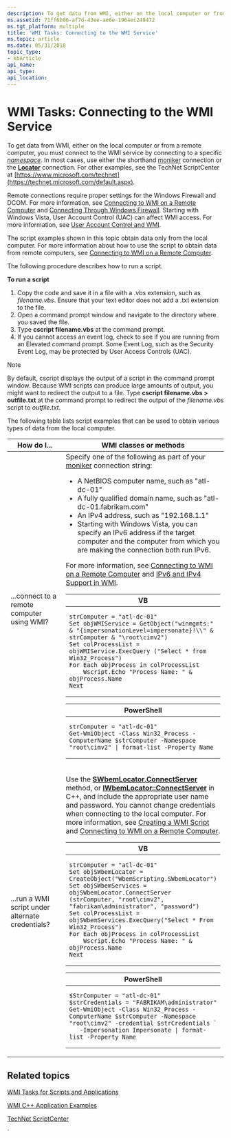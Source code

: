 ```yaml
---
description: To get data from WMI, either on the local computer or from a remote computer, you must connect to the WMI service by connecting to a specific namespace.
ms.assetid: 71ff6b06-af7d-43ee-ae6e-1964ec249472
ms.tgt_platform: multiple
title: 'WMI Tasks: Connecting to the WMI Service'
ms.topic: article
ms.date: 05/31/2018
topic_type: 
- kbArticle
api_name: 
api_type: 
api_location: 
---
```


# WMI Tasks: Connecting to the WMI Service

To get data from WMI, either on the local computer or from a remote computer, you must connect to the WMI service by connecting to a specific [*namespace*](gloss-n.md). In most cases, use either the shorthand [moniker](creating-a-wmi-script.md) connection or the [**Locator**](swbemlocator-connectserver.md) connection. For other examples, see the TechNet ScriptCenter at [https://www.microsoft.com/technet](https://technet.microsoft.com/default.aspx).

Remote connections require proper settings for the Windows Firewall and DCOM. For more information, see [Connecting to WMI on a Remote Computer](connecting-to-wmi-on-a-remote-computer.md) and [Connecting Through Windows Firewall](/windows/desktop/WmiSdk/connecting-to-wmi-remotely-starting-with-vista). Starting with Windows Vista, User Account Control (UAC) can affect WMI access. For more information, see [User Account Control and WMI](user-account-control-and-wmi.md).

The script examples shown in this topic obtain data only from the local computer. For more information about how to use the script to obtain data from remote computers, see [Connecting to WMI on a Remote Computer](connecting-to-wmi-on-a-remote-computer.md).


The following procedure describes how to run a script.

**To run a script**

1.  Copy the code and save it in a file with a .vbs extension, such as *filename.vbs*. Ensure that your text editor does not add a .txt extension to the file.
2.  Open a command prompt window and navigate to the directory where you saved the file.
3.  Type **cscript filename.vbs** at the command prompt.
4.  If you cannot access an event log, check to see if you are running from an Elevated command prompt. Some Event Log, such as the Security Event Log, may be protected by User Access Controls (UAC).

> [!Note]  
> By default, cscript displays the output of a script in the command prompt window. Because WMI scripts can produce large amounts of output, you might want to redirect the output to a file. Type **cscript filename.vbs > outfile.txt** at the command prompt to redirect the output of the *filename.vbs* script to *outfile.txt*.

 

The following table lists script examples that can be used to obtain various types of data from the local computer.



<table>
<colgroup>
<col style="width: 50%" />
<col style="width: 50%" />
</colgroup>
<thead>
<tr class="header">
<th>How do I...</th>
<th>WMI classes or methods</th>
</tr>
</thead>
<tbody>
<tr class="odd">
<td>...connect to a remote computer using WMI?</td>
<td>Specify one of the following as part of your <a href="constructing-a-moniker-string.md">moniker</a> connection string:<br/>
<ul>
<li>A NetBIOS computer name, such as &quot;atl-dc-01&quot;</li>
<li>A fully qualified domain name, such as &quot;atl-dc-01.fabrikam.com&quot;</li>
<li>An IPv4 address, such as &quot;192.168.1.1&quot;</li>
<li>Starting with Windows Vista, you can specify an IPv6 address if the target computer and the computer from which you are making the connection both run IPv6.<br/></li>
</ul>
For more information, see <a href="connecting-to-wmi-on-a-remote-computer.md">Connecting to WMI on a Remote Computer</a> and <a href="ipv6-and-ipv4-support-in-wmi.md">IPv6 and IPv4 Support in WMI</a>.<br/> <span data-codelanguage="VisualBasic"></span>
<table>
<colgroup>
<col style="width: 100%" />
</colgroup>
<thead>
<tr class="header">
<th>VB</th>
</tr>
</thead>
<tbody>
<tr class="odd">
<td><pre><code>strComputer = &quot;atl-dc-01&quot;
Set objWMIService = GetObject(&quot;winmgmts:&quot; & &quot;{impersonationLevel=impersonate}!\\&quot; & strComputer & &quot;\root\cimv2&quot;)
Set colProcessList = objWMIService.ExecQuery (&quot;Select * from Win32_Process&quot;)
For Each objProcess in colProcessList
    Wscript.Echo &quot;Process Name: &quot; & objProcess.Name 
Next</code></pre></td>
</tr>
</tbody>
</table>
<span data-codelanguage="PowerShell"></span>
<table>
<colgroup>
<col style="width: 100%" />
</colgroup>
<thead>
<tr class="header">
<th>PowerShell</th>
</tr>
</thead>
<tbody>
<tr class="odd">
<td><pre><code>strComputer = &quot;atl-dc-01&quot;
Get-WmiObject -Class Win32_Process -ComputerName $strComputer -Namespace &quot;root\cimv2&quot; | format-list -Property Name</code></pre></td>
</tr>
</tbody>
</table>
</td>
</tr>
<tr class="even">
<td>...run a WMI script under alternate credentials?</td>
<td><p>Use the <a href="swbemlocator-connectserver.md"><strong>SWbemLocator.ConnectServer</strong></a> method, or <a href="/windows/desktop/api/Wbemcli/nf-wbemcli-iwbemlocator-connectserver"><strong>IWbemLocator::ConnectServer</strong></a> in C++, and include the appropriate user name and password. You cannot change credentials when connecting to the local computer. For more information, see <a href="creating-a-wmi-script.md">Creating a WMI Script</a> and <a href="connecting-to-wmi-on-a-remote-computer.md">Connecting to WMI on a Remote Computer</a>.</p>
<div class="code">
<span data-codelanguage="VisualBasic"></span>
<table>
<colgroup>
<col style="width: 100%" />
</colgroup>
<thead>
<tr class="header">
<th>VB</th>
</tr>
</thead>
<tbody>
<tr class="odd">
<td><pre><code>strComputer = &quot;atl-dc-01&quot;
Set objSWbemLocator = CreateObject(&quot;WbemScripting.SWbemLocator&quot;)
Set objSWbemServices = objSWbemLocator.ConnectServer (strComputer, &quot;root\cimv2&quot;, &quot;fabrikam\administrator&quot;, &quot;password&quot;)
Set colProcessList = objSWbemServices.ExecQuery(&quot;Select * From Win32_Process&quot;)
For Each objProcess in colProcessList
    Wscript.Echo &quot;Process Name: &quot; & objProcess.Name 
Next</code></pre></td>
</tr>
</tbody>
</table>
<span data-codelanguage="PowerShell"></span>
<table>
<colgroup>
<col style="width: 100%" />
</colgroup>
<thead>
<tr class="header">
<th>PowerShell</th>
</tr>
</thead>
<tbody>
<tr class="odd">
<td><pre><code>$StrComputer = &quot;atl-dc-01&quot;
$strCredentials = &quot;FABRIKAM\administrator&quot;
Get-WmiObject -Class Win32_Process -ComputerName $strComputer -Namespace &quot;root\cimv2&quot; -credential $strCredentials `
   -Impersonation Impersonate | format-list -Property Name</code></pre></td>
</tr>
</tbody>
</table>

</div></td>
</tr>
</tbody>
</table>



 

## Related topics

<dl> <dt>

[WMI Tasks for Scripts and Applications](wmi-tasks-for-scripts-and-applications.md)
</dt> <dt>

[WMI C++ Application Examples](wmi-c---application-examples.md)
</dt> <dt>

[TechNet ScriptCenter](https://www.microsoft.com/technet/scriptcenter)
</dt> </dl>

 

 



`
